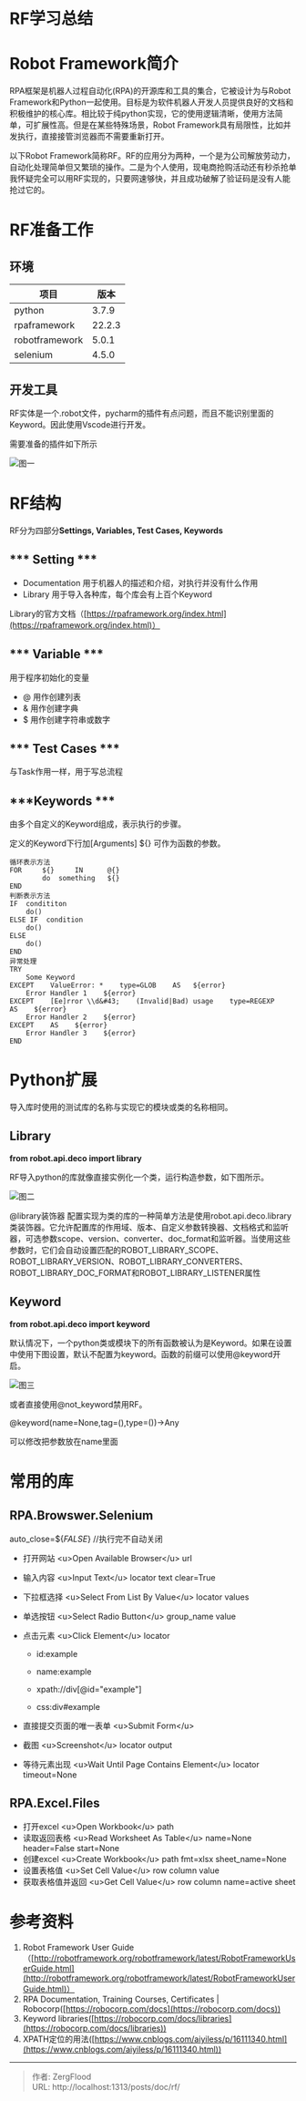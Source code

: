 # RF学习总结


# Robot  Framework简介

RPA框架是机器人过程自动化(RPA)的开源库和工具的集合，它被设计为与Robot Framework和Python一起使用。目标是为软件机器人开发人员提供良好的文档和积极维护的核心库。相比较于纯python实现，它的使用逻辑清晰，使用方法简单，可扩展性高。但是在某些特殊场景，Robot Framework具有局限性，比如并发执行，直接接管浏览器而不需要重新打开。

以下Robot  Framework简称RF。RF的应用分为两种，一个是为公司解放劳动力，自动化处理简单但又繁琐的操作。二是为个人使用，现电商抢购活动还有秒杀抢单我怀疑完全可以用RF实现的，只要网速够快，并且成功破解了验证码是没有人能抢过它的。

# RF准备工作

## 环境

| 项目           | 版本   |
| -------------- | ------ |
| python         | 3.7.9  |
| rpaframework   | 22.2.3 |
| robotframework | 5.0.1  |
| selenium       | 4.5.0  |

## 开发工具

RF实体是一个.robot文件，pycharm的插件有点问题，而且不能识别里面的Keyword。因此使用Vscode进行开发。

需要准备的插件如下所示

![图一](../images/RF_1.png)

# RF结构

RF分为四部分**Settings,  Variables,  Test Cases,  Keywords**

## \*\*\* Setting \*\*\*

- Documentation	用于机器人的描述和介绍，对执行并没有什么作用
- Library    用于导入各种库，每个库会有上百个Keyword

Library的官方文档（[https://rpaframework.org/index.html](https://rpaframework.org/index.html)）

## \*\*\* Variable \*\*\*

用于程序初始化的变量

- @ 用作创建列表
- &amp; 用作创建字典
- $ 用作创建字符串或数字

## \*\*\* Test  Cases \*\*\*

与Task作用一样，用于写总流程

## \*\*\*Keywords \*\*\*

由多个自定义的Keyword组成，表示执行的步骤。

定义的Keyword下行加[Arguments]    ${} 可作为函数的参数。

```
循环表示方法
FOR		${}		IN		@{}
		do  something	${}
END
判断表示方法
IF	condititon
	do()
ELSE IF	 condition
	do()
ELSE
	do()
END
异常处理
TRY
	Some Keyword
EXCEPT    ValueError: *    type=GLOB    AS   ${error}
	Error Handler 1    ${error}
EXCEPT    [Ee]rror \\d&#43;    (Invalid|Bad) usage    type=REGEXP    AS    ${error}
	Error Handler 2    ${error}
EXCEPT    AS    ${error}
	Error Handler 3    ${error}
END

```



# Python扩展

导入库时使用的测试库的名称与实现它的模块或类的名称相同。

## Library

**from robot.api.deco import library**

RF导入python的库就像直接实例化一个类，运行构造参数，如下图所示。

![图二](../images/RF_2.png)

@library装饰器
配置实现为类的库的一种简单方法是使用robot.api.deco.library类装饰器。它允许配置库的作用域、版本、自定义参数转换器、文档格式和监听器，可选参数scope、version、converter、doc_format和监听器。当使用这些参数时，它们会自动设置匹配的ROBOT_LIBRARY_SCOPE、ROBOT_LIBRARY_VERSION、ROBOT_LIBRARY_CONVERTERS、ROBOT_LIBRARY_DOC_FORMAT和ROBOT_LIBRARY_LISTENER属性

## Keyword

**from robot.api.deco import keyword**

默认情况下，一个python类或模块下的所有函数被认为是Keyword。如果在设置中使用下图设置，默认不配置为keyword。函数的前缀可以使用@keyword开启。

![图三](../images/RF_3.png)

或者直接使用@not_keyword禁用RF。

@keyword(name=None,tag=(),type=())-&gt;Any

可以修改把参数放在name里面

# 常用的库

## RPA.Browswer.Selenium			

 auto_close=${*FALSE*}    //执行完不自动关闭		 

- 打开网站		&lt;u&gt;Open Available Browser&lt;/u&gt;			url
- 输入内容         &lt;u&gt;Input Text&lt;/u&gt;          locator       text       clear=True
- 下拉框选择		&lt;u&gt;Select From List By Value&lt;/u&gt;			locator			values
- 单选按钮		&lt;u&gt;Select Radio Button&lt;/u&gt;			group_name			value
- 点击元素		&lt;u&gt;Click Element&lt;/u&gt;			locator			

  - id:example

  - name:example

  - xpath://div[@id=&#34;example&#34;]

  - css:div#example
- 直接提交页面的唯一表单         &lt;u&gt;Submit Form&lt;/u&gt;


 -  截图          &lt;u&gt;Screenshot&lt;/u&gt;         locator          output

- 等待元素出现          &lt;u&gt;Wait Until Page Contains Element&lt;/u&gt;             locator              timeout=None

## RPA.Excel.Files

- 打开excel		&lt;u&gt;Open Workbook&lt;/u&gt;		path		
- 读取返回表格         &lt;u&gt;Read Worksheet As Table&lt;/u&gt;      name=None     header=False     start=None
- 创建excel        &lt;u&gt;Create Workbook&lt;/u&gt;      path     fmt=xlsx       sheet_name=None
- 设置表格值      &lt;u&gt;Set Cell Value&lt;/u&gt;        row        column      value      
- 获取表格值并返回      &lt;u&gt;Get Cell Value&lt;/u&gt;        row      column      name=active sheet

# 参考资料

1. Robot Framework User Guide（[http://robotframework.org/robotframework/latest/RobotFrameworkUserGuide.html](http://robotframework.org/robotframework/latest/RobotFrameworkUserGuide.html)）
2. RPA Documentation, Training Courses, Certificates | Robocorp([https://robocorp.com/docs](https://robocorp.com/docs))
3. Keyword libraries([https://robocorp.com/docs/libraries](https://robocorp.com/docs/libraries))
4. XPATH定位的用法([https://www.cnblogs.com/aiyiless/p/16111340.html](https://www.cnblogs.com/aiyiless/p/16111340.html))

---

> 作者: ZergFlood  
> URL: http://localhost:1313/posts/doc/rf/  

